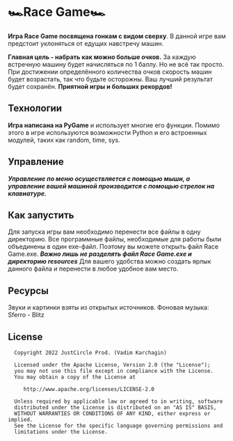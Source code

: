 # 🏎Race Game🏎

**Игра Race Game посвящена гонкам с видом сверху**. 
В данной игре вам предстоит уклоняться от едущих навстречу машин.

**Главная цель - набрать как можно больше очков.**
За каждую встречную машину будет начисляться по 1 баллу. Но не всё так просто. При достижении определённого количества очков скорость машин будет возрастать, так что будьте осторожны.
Ваш лучший результат будет сохранён.
**Приятной игры и больших рекордов!**

## Технологии

**Игра написана на PyGame** и использует многие его функции. Помимо этого в игре используются возможности Python и его встроенных модулей, таких как random, time, sys.

## Управление

***Управление по меню осуществляется с помощью мыши, а управление вашей машиной производится с помощью стрелок на клавиатуре.***

## Как запустить

Для запуска игры вам необходимо перенести все файлы в одну директорию.
Все программные файлы, необходимые для работы были объединены в один exe-файл.
Поэтому вы можете открыть файл Race Game.exe. 
***Важно лишь не разделять файл Race Game.exe и директорию resources***
Для вашего удобства можно создать ярлык данного файла и перенести в любое удобное вам место.

## Ресурсы

Звуки и картинки взяты из открытых источников.
Фоновая музыка: Sferro - Blitz

## License
      Copyright 2022 JustCircle Prod. (Vadim Karchagin)

      Licensed under the Apache License, Version 2.0 (the "License");
      you may not use this file except in compliance with the License.
      You may obtain a copy of the License at

         http://www.apache.org/licenses/LICENSE-2.0

      Unless required by applicable law or agreed to in writing, software
      distributed under the License is distributed on an "AS IS" BASIS,
      WITHOUT WARRANTIES OR CONDITIONS OF ANY KIND, either express or implied.
      See the License for the specific language governing permissions and
      limitations under the License.
